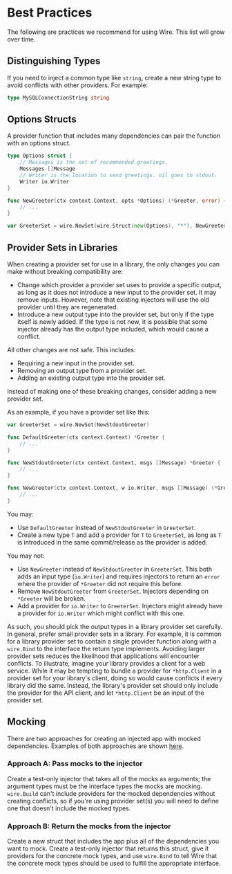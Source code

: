 # Best Practices

The following are practices we recommend for using Wire. This list will grow
over time.

## Distinguishing Types

If you need to inject a common type like `string`, create a new string type to
avoid conflicts with other providers. For example:

```go
type MySQLConnectionString string
```

## Options Structs

A provider function that includes many dependencies can pair the function with
an options struct.

```go
type Options struct {
    // Messages is the set of recommended greetings.
    Messages []Message
    // Writer is the location to send greetings. nil goes to stdout.
    Writer io.Writer
}

func NewGreeter(ctx context.Context, opts *Options) (*Greeter, error) {
    // ...
}

var GreeterSet = wire.NewSet(wire.Struct(new(Options), "*"), NewGreeter)
```

## Provider Sets in Libraries

When creating a provider set for use in a library, the only changes you can make
without breaking compatibility are:

- Change which provider a provider set uses to provide a specific output, as
  long as it does not introduce a new input to the provider set. It may remove
  inputs. However, note that existing injectors will use the old provider
  until they are regenerated.
- Introduce a new output type into the provider set, but only if the type
  itself is newly added. If the type is not new, it is possible that some
  injector already has the output type included, which would cause a conflict.

All other changes are not safe. This includes:

- Requiring a new input in the provider set.
- Removing an output type from a provider set.
- Adding an existing output type into the provider set.

Instead of making one of these breaking changes, consider adding a new provider
set.

As an example, if you have a provider set like this:

```go
var GreeterSet = wire.NewSet(NewStdoutGreeter)

func DefaultGreeter(ctx context.Context) *Greeter {
    // ...
}

func NewStdoutGreeter(ctx context.Context, msgs []Message) *Greeter {
    // ...
}

func NewGreeter(ctx context.Context, w io.Writer, msgs []Message) (*Greeter, error) {
    // ...
}
```

You may:

- Use `DefaultGreeter` instead of `NewStdoutGreeter` in `GreeterSet`.
- Create a new type `T` and add a provider for `T` to `GreeterSet`, as long as
  `T` is introduced in the same commit/release as the provider is added.

You may not:

- Use `NewGreeter` instead of `NewStdoutGreeter` in `GreeterSet`. This both
  adds an input type (`io.Writer`) and requires injectors to return an `error`
  where the provider of `*Greeter` did not require this before.
- Remove `NewStdoutGreeter` from `GreeterSet`. Injectors depending on
  `*Greeter` will be broken.
- Add a provider for `io.Writer` to `GreeterSet`. Injectors might already have
  a provider for `io.Writer` which might conflict with this one.

As such, you should pick the output types in a library provider set carefully.
In general, prefer small provider sets in a library. For example, it is common
for a library provider set to contain a single provider function along with a
`wire.Bind` to the interface the return type implements. Avoiding larger
provider sets reduces the likelihood that applications will encounter conflicts.
To illustrate, imagine your library provides a client for a web service. While
it may be tempting to bundle a provider for `*http.Client` in a provider set for
your library's client, doing so would cause conflicts if every library did the
same. Instead, the library's provider set should only include the provider for
the API client, and let `*http.Client` be an input of the provider set.

## Mocking

There are two approaches for creating an injected app with mocked dependencies.
Examples of both approaches are shown
[here](https://github.com/google/wire/tree/master/internal/wire/testdata/ExampleWithMocks/foo).

### Approach A: Pass mocks to the injector

Create a test-only injector that takes all of the mocks as arguments; the
argument types must be the interface types the mocks are mocking. `wire.Build`
can't include providers for the mocked dependencies without creating conflicts,
so if you're using provider set(s) you will need to define one that doesn't
include the mocked types.

### Approach B: Return the mocks from the injector

Create a new struct that includes the app plus all of the dependencies you want
to mock. Create a test-only injector that returns this struct, give it providers
for the concrete mock types, and use `wire.Bind` to tell Wire that the concrete
mock types should be used to fulfill the appropriate interface.
